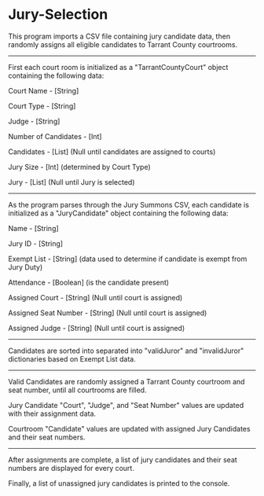 # Jury-Selection
This program imports a CSV file containing jury candidate data, then randomly assigns all eligible candidates to Tarrant County courtrooms. 

__________

First each court room is initialized as a "TarrantCountyCourt" object containing the following data:

Court Name - [String]

Court Type - [String]

Judge - [String]

Number of Candidates - [Int]

Candidates - [List] (Null until candidates are assigned to courts)

Jury Size - [Int] (determined by Court Type)

Jury - [List] (Null until Jury is selected)

__________

As the program parses through the Jury Summons CSV, each candidate is initialized as a "JuryCandidate" object containing the following data:

Name - [String]

Jury ID - [String]

Exempt List - [String] (data used to determine if candidate is exempt from Jury Duty)

Attendance - [Boolean] (is the candidate present)

Assigned Court - [String] (Null until court is assigned)

Assigned Seat Number - [String] (Null until court is assigned)

Assigned Judge - [String] (Null until court is assigned)

__________

Candidates are sorted into separated into "validJuror" and "invalidJuror" dictionaries based on Exempt List data.

__________

Valid Candidates are randomly assigned a Tarrant County courtroom and seat number, until all courtrooms are filled.

Jury Candidate "Court", "Judge", and "Seat Number" values are updated with their assignment data.

Courtroom "Candidate" values are updated with assigned Jury Candidates and their seat numbers.

__________

After assignments are complete, a list of jury candidates and their seat numbers are displayed for every court.

Finally, a list of unassigned jury candidates is printed to the console.





